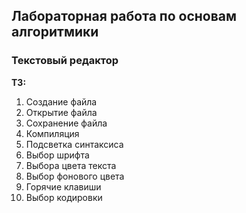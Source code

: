 ## Лабораторная работа по основам алгоритмики
### Текстовый редактор
**ТЗ:**
  1. Создание файла
  2. Открытие файла
  3. Сохранение файла
  4. Компиляция 
  5. Подсветка синтаксиса
  6. Выбор шрифта 
  7. Выбора цвета текста
  8. Выбор фонового цвета
  9. Горячие клавиши
  10. Выбор кодировки

